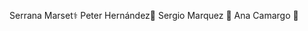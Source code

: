 Serrana Marset:medical_symbol:
Peter Hernández:trident: 
Sergio Marquez :rocket: 
Ana Camargo :microphone:

